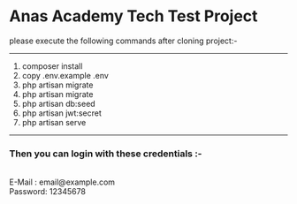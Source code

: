 <h1>Anas Academy Tech Test Project</h1>
please execute the following commands after cloning project:-
<hr>
<ol>
    <li>composer install</li>
    <li>copy .env.example .env</li>
    <li>php artisan migrate</li>
    <li>php artisan migrate</li>
    <li>php artisan db:seed</li>
    <li>php artisan jwt:secret</li>
    <li>php artisan serve</li>
</ol>
<hr>
<h3>Then you can login with these credentials :- </h3><br>
E-Mail  : email@example.com <br>
Password: 12345678
</p>
